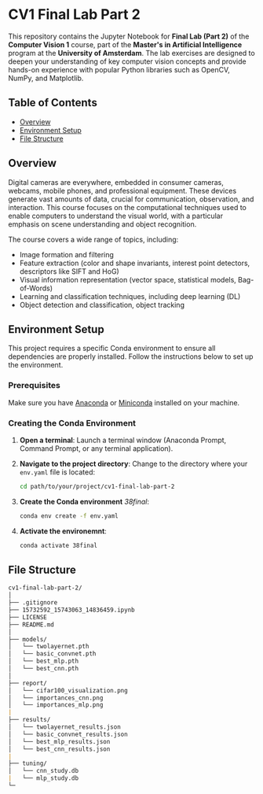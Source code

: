# CV1 Final Lab Part 2

This repository contains the Jupyter Notebook for **Final Lab (Part 2)** of the **Computer Vision 1** course, part of the **Master's in Artificial Intelligence** program at the **University of Amsterdam**. The lab exercises are designed to deepen your understanding of key computer vision concepts and provide hands-on experience with popular Python libraries such as OpenCV, NumPy, and Matplotlib.

## Table of Contents

- [Overview](#overview)
- [Environment Setup](#environment-setup)
- [File Structure](#file-structure)

## Overview

Digital cameras are everywhere, embedded in consumer cameras, webcams, mobile phones, and professional equipment. These devices generate vast amounts of data, crucial for communication, observation, and interaction. This course focuses on the computational techniques used to enable computers to understand the visual world, with a particular emphasis on scene understanding and object recognition.

The course covers a wide range of topics, including:
- Image formation and filtering
- Feature extraction (color and shape invariants, interest point detectors, descriptors like SIFT and HoG)
- Visual information representation (vector space, statistical models, Bag-of-Words)
- Learning and classification techniques, including deep learning (DL)
- Object detection and classification, object tracking

## Environment Setup

This project requires a specific Conda environment to ensure all dependencies are properly installed. Follow the instructions below to set up the environment.

### Prerequisites

Make sure you have [Anaconda](https://www.anaconda.com/products/distribution) or [Miniconda](https://docs.conda.io/en/latest/miniconda.html) installed on your machine.

### Creating the Conda Environment

1. **Open a terminal**: Launch a terminal window (Anaconda Prompt, Command Prompt, or any terminal application).

2. **Navigate to the project directory**: Change to the directory where your `env.yaml` file is located:
   ```bash
   cd path/to/your/project/cv1-final-lab-part-2

3. **Create the Conda environment** *38final*:
    ```bash 
    conda env create -f env.yaml

4. **Activate the environemnt**:
    ```bash
    conda activate 38final

## File Structure

```markdown
cv1-final-lab-part-2/
│
├── .gitignore
├── 15732592_15743063_14836459.ipynb
├── LICENSE
├── README.md
│
├── models/  
│   └── twolayernet.pth
│   └── basic_convnet.pth
│   └── best_mlp.pth
│   └── best_cnn.pth
│
├── report/  
│   └── cifar100_visualization.png
│   └── importances_cnn.png
│   └── importances_mlp.png
|
├── results/  
│   └── twolayernet_results.json
│   └── basic_convnet_results.json
│   └── best_mlp_results.json
│   └── best_cnn_results.json
|
├── tuning/  
│   └── cnn_study.db
|   └── mlp_study.db
└─
```
